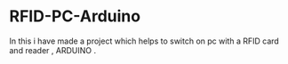 # RFID-PC-Arduino
In this i have made a project which helps to switch on pc with a RFID card and reader , ARDUINO .
